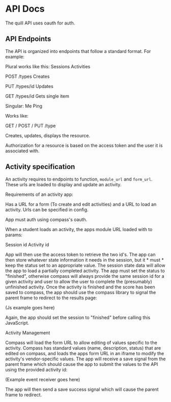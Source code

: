 # API Docs

The quill API uses oauth for auth. 

## API Endpoints

The API is organized into endpoints that follow a standard format. For example:

Plural works like this:
Sessions
Activities

POST /types
Creates

PUT /types/id
Updates

GET /types/id
Gets single item

Singular:
Me
Ping

Works like:

GET / POST / PUT /type

Creates, updates, displays the resource.

Authorization for a resource is based on the access token and the user it is associated with.

## Activity specification

An activity requires to endpoints to function, `module_url` and `form_url`. These urls are loaded to display and update an activity. 


Requirements of an activity app:

Has a URL for a form (To create and edit activities) and a URL to load an activity. Urls can be specified in config.

App must auth using compass's oauth. 

When a student loads an activity, the apps module URL loaded with to params:

Session id
Activity id

App will then use the access token to retrieve the two id's. The app can then store whatever state information it needs in the session, but it * must * keep the status set to an appropriate value. The session state data will allow the app to load a partially completed activity. The app must set the status to "finished", otherwise compass will always provide the same session id for a given activity and user to allow the user to complete the (presumably) unfinished activity.  Once the activity is finished and the score has been saved to compass, the app should use the compass library to signal the parent frame to redirect to the results page:

(Js example goes here)

Again, the app should set the session to "finished" before calling this JavaScript. 

Activity Management

Compass will load the form URL to allow editing of values specific to the activity. Compass has standard values (name, description, status) that are edited on compass, and loads the apps form URL in an iframe to modify the activity's vendor-specific values. The app will receive a save signal from the parent frame which should cause the app to submit the values to the API using the provided activity id:

(Example event receiver goes here)

The app will then send a save success signal which will cause the parent frame to redirect. 
